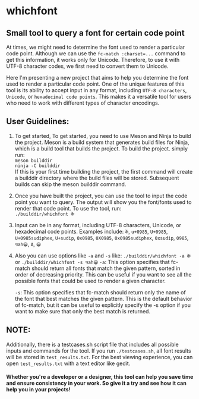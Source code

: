 # whichfont
## Small tool to query a font for certain code point

At times, we might need to determine the font used to render a particular code point. Although we can use the `fc-match :charset=...` command to get this information, it works only for Unicode. Therefore, to use it with UTF-8 character codes, we first need to convert them to Unicode.

Here I'm presenting a new project that aims to help you determine the font used to render a particular code point. One of the unique features of this tool is its ability to accept input in any format, including `UTF-8 characters`, `Unicode`, or `hexadecimal code points`. This makes it a versatile tool for users who need to work with different types of character encodings.

## User Guidelines:
1. To get started, To get started, you need to use Meson and Ninja to build the project. Meson is a build system that generates build files for Ninja, which is a build tool that builds the project. To build the project. simply run:
    <br> `meson builddir`
    <br> `ninja -C builddir`
    <br> If this is your first time building the project, the first command will create a builddir directory where the build files will be stored. Subsequent builds can skip the meson builddir command.

2. Once you have built the project, you can use the tool to input the code point you want to query. The output will show you the font/fonts used to render that code point. To use the tool, run:
    <br> `./builddir/whichfont कें`

3. Input can be in any format, including UTF-8 characters, Unicode, or hexadecimal code points. Examples include:
    `कें`, `u+0985`, `U+0985`, `U+0985sudiphex`, `U+sudip`, `0x0985`, `0X0985`, `0x0985sudiphex`, `0xsudip`, `0985`, `অah😀`, `A`, `😀`
 
4. Also you can use options like `-a` and `-s` like: `./builddir/whichfont -a कें` or `./builddir/whichfont -s অah😀`
    `-a`: This option specifies that fc-match should return all fonts that match the given pattern, sorted in order of decreasing priority. This can be useful if you want to see all the possible fonts that could be used to render a given character.

    `-s`: This option specifies that fc-match should return only the name of the font that best matches the given pattern. This is the default behavior of fc-match, but it can be useful to explicitly specify the -s option if you want to make sure that only the best match is returned.

## NOTE: 

Additionally, there is a testcases.sh script file that includes all possible inputs and commands for the tool. If you run `./testcases.sh`, all font results will be stored in `test_results.txt`. For the best viewing experience, you can open `test_results.txt` with a text editor like gedit.

#### Whether you're a developer or a designer, this tool can help you save time and ensure consistency in your work. So give it a try and see how it can help you in your projects!

